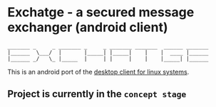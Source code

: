 
# Exchatge - a secured message exchanger (android client)

```
_______ _     _ _______ _     _ _______ _______  ______ _______
|______  \___/  |       |_____| |_____|    |    |  ____ |______
|______ _/   \_ |_____  |     | |     |    |    |_____| |______
```

This is an android port of the [desktop client for linux systems](https://github.com/vadniks/ExchatgeDesktopClient).

## Project is currently in the `concept stage`
